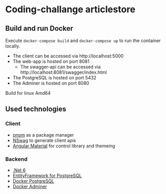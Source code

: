 # Coding-challange articlestore

## Build and run Docker

Execute `docker-compose build` and `docker-compose up` to run the container locally.

- The client can be accessed via http://localhost:5000
- The web-app is hosted on port 8081
  - The swagger-api can be accessed via http://localhost:8081/swagger/index.html
- The PostgreSQL is hosted on port 5432
- The Adminer is hosted on port 8080

Build for linux Amd64

## Used technologies

### Client
- [pnpm](https://pnpm.io/) as a package manager
- [NSwag](https://github.com/RicoSuter/NSwag) to generate client apis
- [Angular Material](https://material.angular.io/) for control library and themeing

### Backend
- [.Net 6](https://learn.microsoft.com/de-de/dotnet/core/whats-new/dotnet-6)
- [EntityFramework for PostgreSQL](https://www.nuget.org/packages/Npgsql.EntityFrameworkCore.PostgreSQL/)
- [Docker PostgreSQL](https://hub.docker.com/_/postgres)
- [Docker Adminer](https://hub.docker.com/_/adminer)
